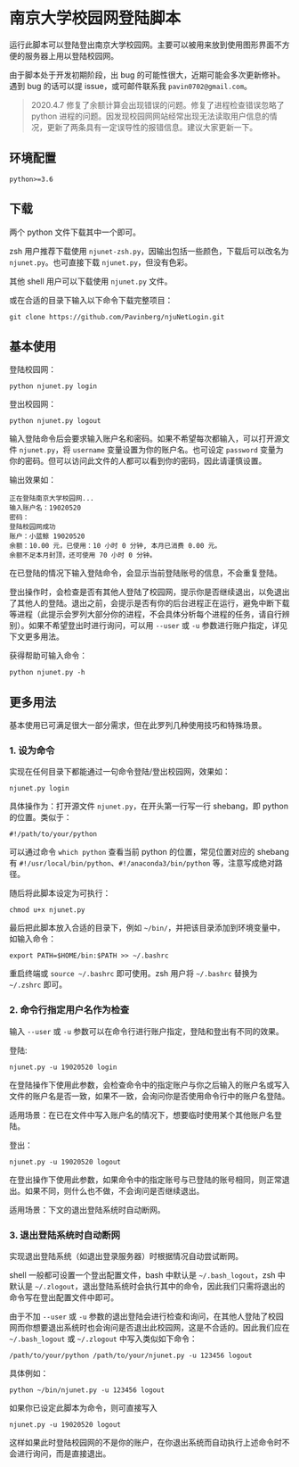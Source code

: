 # 南京大学校园网登陆脚本

运行此脚本可以登陆登出南京大学校园网。主要可以被用来放到使用图形界面不方便的服务器上用以登陆校园网。

由于脚本处于开发初期阶段，出 bug 的可能性很大，近期可能会多次更新修补。遇到 bug 的话可以提 issue，或可邮件联系我 `pavin0702@gmail.com`。

> 2020.4.7 修复了余额计算会出现错误的问题。修复了进程检查错误忽略了 python 进程的问题。因发现校园网网站经常出现无法读取用户信息的情况，更新了两条具有一定误导性的报错信息。建议大家更新一下。

## 环境配置

```
python>=3.6
```

## 下载

两个 python 文件下载其中一个即可。

zsh 用户推荐下载使用 `njunet-zsh.py`，因输出包括一些颜色，下载后可以改名为 `njunet.py`。也可直接下载 `njunet.py`，但没有色彩。

其他 shell 用户可以下载使用 `njunet.py` 文件。

或在合适的目录下输入以下命令下载完整项目：

```
git clone https://github.com/Pavinberg/njuNetLogin.git
```

## 基本使用

登陆校园网：

```
python njunet.py login
```

登出校园网：

```
python njunet.py logout
```

输入登陆命令后会要求输入账户名和密码。如果不希望每次都输入，可以打开源文件 `njunet.py`，将 `username` 变量设置为你的账户名。也可设定 `password` 变量为你的密码。但可以访问此文件的人都可以看到你的密码，因此请谨慎设置。

输出效果如：

```
正在登陆南京大学校园网...
输入账户名：19020520
密码：
登陆校园网成功
账户：小蓝鲸 19020520
余额：10.00 元，已使用：10 小时 0 分钟, 本月已消费 0.00 元。
余额不足本月封顶，还可使用 70 小时 0 分钟。
```

在已登陆的情况下输入登陆命令，会显示当前登陆账号的信息，不会重复登陆。

登出操作时，会检查是否有其他人登陆了校园网，提示你是否继续退出，以免退出了其他人的登陆。退出之前，会提示是否有你的后台进程正在运行，避免中断下载等进程（此提示会罗列大部分你的进程，不会具体分析每个进程的任务，请自行辨别）。如果不希望登出时进行询问，可以用 `--user` 或 `-u` 参数进行账户指定，详见下文更多用法。

获得帮助可输入命令：

```
python njunet.py -h
```

## 更多用法

基本使用已可满足很大一部分需求，但在此罗列几种使用技巧和特殊场景。

### 1. 设为命令

实现在任何目录下都能通过一句命令登陆/登出校园网，效果如：

```
njunet.py login
```

具体操作为：打开源文件 `njunet.py`，在开头第一行写一行 shebang，即 python 的位置。类似于：

```
#!/path/to/your/python
```

可以通过命令 `which python` 查看当前 python 的位置，常见位置对应的 shebang 有 `#!/usr/local/bin/python`、`#!/anaconda3/bin/python` 等，注意写成绝对路径。

随后将此脚本设定为可执行：

```
chmod u+x njunet.py
```

最后把此脚本放入合适的目录下，例如 `~/bin/`，并把该目录添加到环境变量中，如输入命令：

```
export PATH=$HOME/bin:$PATH >> ~/.bashrc
``` 

重启终端或 `source ~/.bashrc` 即可使用。zsh 用户将 `~/.bashrc` 替换为 `~/.zshrc` 即可。

### 2. 命令行指定用户名作为检查

输入 `--user` 或 `-u` 参数可以在命令行进行账户指定，登陆和登出有不同的效果。

登陆:

```
njunet.py -u 19020520 login
```

在登陆操作下使用此参数，会检查命令中的指定账户与你之后输入的账户名或写入文件的账户名是否一致，如果不一致，会询问你是否使用命令行中的账户名登陆。

适用场景：在已在文件中写入账户名的情况下，想要临时使用某个其他账户名登陆。

登出：

```
njunet.py -u 19020520 logout
```

在登出操作下使用此参数，如果命令中的指定账号与已登陆的账号相同，则正常退出。如果不同，则什么也不做，不会询问是否继续退出。

适用场景：下文的退出登陆系统时自动断网。

### 3. 退出登陆系统时自动断网

实现退出登陆系统（如退出登录服务器）时根据情况自动尝试断网。

shell 一般都可设置一个登出配置文件，bash 中默认是 `~/.bash_logout`，zsh 中默认是 `~/.zlogout`，退出登陆系统时会执行其中的命令，因此我们只需将退出的命令写在登出配置文件中即可。

由于不加 `--user` 或 `-u` 参数的退出登陆会进行检查和询问，在其他人登陆了校园网而你想要退出系统时也会询问是否退出此校园网，这是不合适的。因此我们应在 `~/.bash_logout` 或 `~/.zlogout` 中写入类似如下命令：

```
/path/to/your/python /path/to/your/njunet.py -u 123456 logout
```

具体例如：

```
python ~/bin/njunet.py -u 123456 logout
```

如果你已设定此脚本为命令，则可直接写入

```
njunet.py -u 19020520 logout
```

这样如果此时登陆校园网的不是你的账户，在你退出系统而自动执行上述命令时不会进行询问，而是直接退出。
